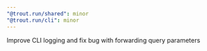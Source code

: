 ```yaml
---
"@trout.run/shared": minor
"@trout.run/cli": minor
---
```


Improve CLI logging and fix bug with forwarding query parameters
